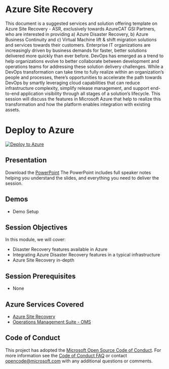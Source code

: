 # Azure Site Recovery
This document is a suggested services and solution offering template on Azure Site Recovery - ASR, exclusively towards AzureCAT GSI Partners, who are interested in providing a) Azure Disaster Recovery, b) Azure Business Continuity and c) Virtual Machine lift & shift migration solutions and services towards their customers. Enterprise IT organizations are increasingly driven by business demands for faster, better solutions delivered more quickly than ever before.  DevOps has emerged as a trend to help organizations evolve to better collaborate between development and operations teams for addressing these solution delivery challenges.  While a DevOps transformation can take time to fully realize within an organization’s people and processes, there’s opportunities to accelerate the path towards DevOps by smartly leveraging cloud capabilities that can reduce infrastructure complexity, simplify release management, and support end-to-end application visibility through all stages of a solution’s lifecycle.  This session will discuss the features in Microsoft Azure that help to realize this transformation and how the platform enables integration with existing assets.

# Deploy to Azure 
[![Deploy to Azure](http://azuredeploy.net/deploybutton.png)](https://portal.azure.com/#create/Microsoft.Template/uri/https%3A%2F%2Fraw.githubusercontent.com%2Fpedete%2FAzureSiteRecovery%2Fmaster%2Fscript%2F%2Fazuredeploy.json) 

  

## Presentation
Download the [PowerPoint](https://github.com/AzureCAT-GSI/AzureSiteRecovery/AzureSiteRecovery.pptx)
The PowerPoint includes full speaker notes helping you understand the slides, and everything you need to deliver the session.
    
## Demos
* Demo Setup


## Session Objectives
In this module, we will cover:

* Disaster Recovery features available in Azure
* Integrating Azure Disaster Recovery features in a typical infrastructure
* Azure Site Recovery in-depth


## Session Prerequisites
* None

## Azure Services Covered
* [Azure Site Recovery](https://www.microsoft.com/OMS)
* [Operations Management Suite - OMS](https://www.microsoft.com/OMS)

## Code of Conduct
This project has adopted the [Microsoft Open Source Code of Conduct](https://opensource.microsoft.com/codeofconduct/). For more information see the [Code of Conduct FAQ](https://opensource.microsoft.com/codeofconduct/faq/) or contact [opencode@microsoft.com](mailto:opencode@microsoft.com) with any additional questions or comments.

